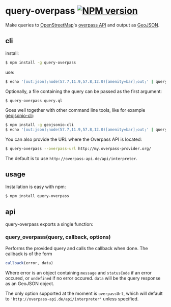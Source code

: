 query-overpass [![NPM version](https://badge.fury.io/js/query-overpass)](http://badge.fury.io/js/query-overpass)
=========

Make queries to [OpenStreetMap](http://www.openstreetmap.org/)'s [overpass API](http://wiki.openstreetmap.org/wiki/Overpass_API) and output as [GeoJSON](http://geojson.org/).

## cli

install:

```bash
$ npm install -g query-overpass
```

use:

```bash
$ echo '[out:json];node(57.7,11.9,57.8,12.0)[amenity=bar];out;' | query-overpass
```

Optionally, a file containing the query can be passed as the first argument:

```bash
$ query-overpass query.ql
```

Goes well together with other command line tools, like for example [geojsonio-cli](https://github.com/mapbox/geojsonio-cli):

```bash
$ npm install -g geojsonio-cli
$ echo '[out:json];node(57.7,11.9,57.8,12.0)[amenity=bar];out;' | query-overpass | geojsonio
```

You can also provide the URL where the Overpass API is located:

```bash
$ query-overpass --overpass-url http://my.overpass-provider.org/
```

The default is to use `http://overpass-api.de/api/interpreter`.

## usage

Installation is easy with npm:

```bash
$ npm install query-overpass
```

## api

query-overpass exports a single function:

### query_overpass(query, callback, options)

Performs the provided query and calls the callback when done. The callback is of the form

```javascript
callback(error, data)
```

Where error is an object containing `message` and `statusCode` if an error occured, or `undefined` if
no error occured. `data` will be the query response as an GeoJSON object.

The only option supported at the moment is `overpassUrl`, which will default to `'http://overpass-api.de/api/interpreter'` unless specified.
